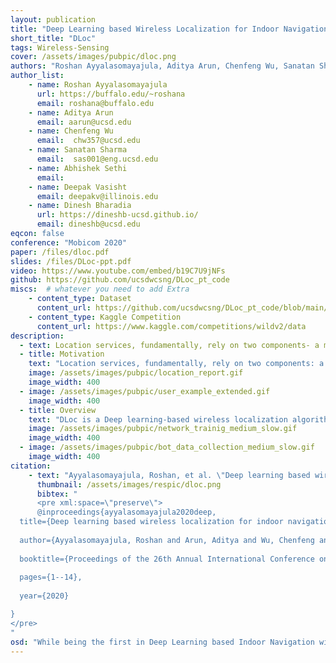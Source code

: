 ```yaml
---
layout: publication
title: "Deep Learning based Wireless Localization for Indoor Navigation"
short_title: "DLoc"
tags: Wireless-Sensing
cover: /assets/images/pubpic/dloc.png
authors: "Roshan Ayyalasomayajula, Aditya Arun, Chenfeng Wu, Sanatan Sharma, Abhishek Sethi, Deepak Vasisht, Dinesh Bharadia"
author_list:
    - name: Roshan Ayyalasomayajula
      url: https://buffalo.edu/~roshana
      email: roshana@buffalo.edu
    - name: Aditya Arun
      email: aarun@ucsd.edu
    - name: Chenfeng Wu
      email:  chw357@ucsd.edu
    - name: Sanatan Sharma
      email:  sas001@eng.ucsd.edu
    - name: Abhishek Sethi
      email:
    - name: Deepak Vasisht
      email: deepakv@illinois.edu
    - name: Dinesh Bharadia
      url: https://dineshb-ucsd.github.io/
      email: dineshb@ucsd.edu
eqcon: false
conference: "Mobicom 2020"
paper: /files/dloc.pdf
slides: /files/DLoc-ppt.pdf
video: https://www.youtube.com/embed/b19C7U9jNFs
github: https://github.com/ucsdwcsng/DLoc_pt_code
miscs:  # whatever you need to add Extra
    - content_type: Dataset
      content_url: https://github.com/ucsdwcsng/DLoc_pt_code/blob/main/wild.md
    - content_type: Kaggle Competition
      content_url: https://www.kaggle.com/competitions/wildv2/data
description:
  - text: Location services, fundamentally, rely on two components- a mapping system and a positioning system. The mapping system provides the physical map of the space, and the positioning system identifies the position within the map. Outdoor location services have thrived over the last couple of decades because of well-established platforms for both these components (e.g. Google Maps for mapping, and GPS for positioning). In contrast, indoor location services haven’t caught up because of the lack of reliable mapping and positioning frameworks, as GPS is known not to work indoors. WiFi positioning lacks maps and is also prone to environmental errors. In this paper, we present DLoc, a Deep Learning based wireless localization algorithm that can overcome traditional limitations of RF-based localization approaches (like multipath, occlusions, etc.). DLoc uses data from the mapping platform we developed, MapFind, that can construct location-tagged maps of the environment. Together, they allow off-the-shelf WiFi devices like smartphones to access a map of the environment and to estimate their position with respect to that map. During our evaluation, MapFind has collected location estimates of over 120 thousand points under 10 different scenarios across two different spaces covering 2000 sq. Ft. DLoc outperforms state-of-the-art methods in WiFi-based localization by 80% (median and 90th percentile) across the 2000 sq. ft. spanning two different spaces.
  - title: Motivation
    text: "Location services, fundamentally, rely on two components: a mapping system and a positioning system. The mapping system provides the physical map of the space, and the positioning system identifies the position within the map. Outdoor location services have thrived over the last couple of decades because of well-established platforms for both these components (e.g. Google Maps for mapping, and GPS for positioning). In contrast, indoor location services haven’t caught up because of the lack of reliable mapping and positioning frameworks, as GPS is known not to work indoors. Wi-Fi positioning lacks maps and is also prone to environmental errors."
    image: /assets/images/pubpic/location_report.gif
    image_width: 400
  - image: /assets/images/pubpic/user_example_extended.gif
    image_width: 400
  - title: Overview
    text: "DLoc is a Deep learning-based wireless localization algorithm that can overcome traditional limitations of RF-based localization approaches (like multipath, occlusions, etc.). DLoc uses data from the mapping platform we developed, MapFind, that can construct location-tagged maps of the environment. Together, they allow off-the-shelf Wi-Fi devices like smartphones to access a map of the environment and to estimate their position with respect to that map. During our evaluation, MapFind has collected location estimates of over 150 thousand points under 10 different scenarios across two different spaces covering 2000 sq. Ft. DLoc outperforms state-of-the-art methods in Wi-Fi-based localization by 80% (median & 90th percentile) across the 2000 sq. ft. spanning two different spaces."
    image: /assets/images/pubpic/network_trainig_medium_slow.gif
    image_width: 400
  - image: /assets/images/pubpic/bot_data_collection_medium_slow.gif
    image_width: 400
citation:
    - text: "Ayyalasomayajula, Roshan, et al. \"Deep learning based wireless localization for indoor navigation.\" Proceedings of the 26th Annual International Conference on Mobile Computing and Networking. 2020."
      thumbnail: /assets/images/respic/dloc.png
      bibtex: "
      <pre xml:space=\"preserve\">
      @inproceedings{ayyalasomayajula2020deep,
  title={Deep learning based wireless localization for indoor navigation},
  
  author={Ayyalasomayajula, Roshan and Arun, Aditya and Wu, Chenfeng and Sharma, Sanatan and Sethi, Abhishek Rajkumar and Vasisht, Deepak and Bharadia, Dinesh},
  
  booktitle={Proceedings of the 26th Annual International Conference on Mobile Computing and Networking},
  
  pages={1--14},
  
  year={2020}

}
</pre>
"
osd: "While being the first in Deep Learning based Indoor Navigation with WiFi data, we want to build WiFi CSI dataset on par with ImageNet to assist further research in WiFi-based indoor localization and their applications."
---
```


